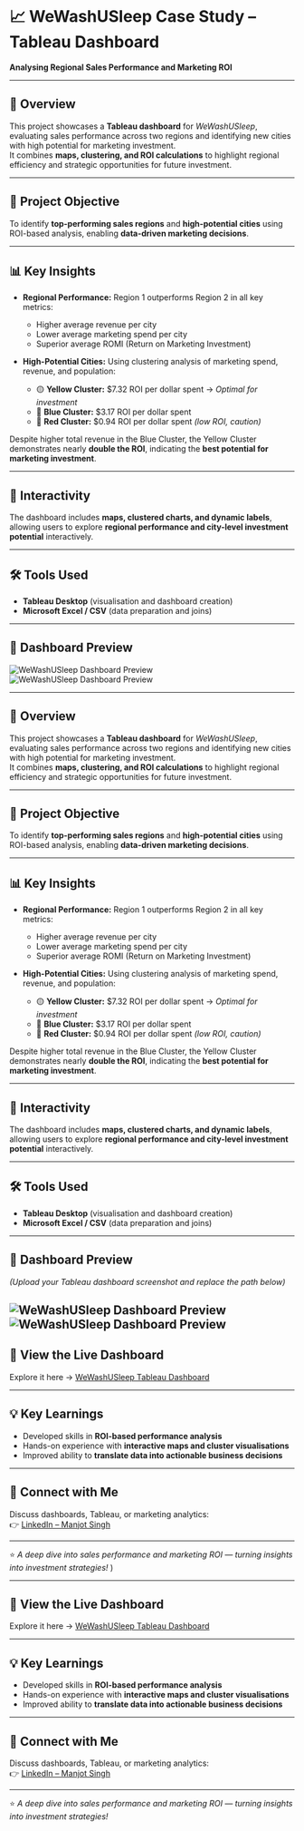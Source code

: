 # 📈 WeWashUSleep Case Study – Tableau Dashboard
**Analysing Regional Sales Performance and Marketing ROI**

---

## 🧠 Overview
This project showcases a **Tableau dashboard** for *WeWashUSleep*, evaluating sales performance across two regions and identifying new cities with high potential for marketing investment.  
It combines **maps, clustering, and ROI calculations** to highlight regional efficiency and strategic opportunities for future investment.

---

## 🚀 Project Objective
To identify **top-performing sales regions** and **high-potential cities** using ROI-based analysis, enabling **data-driven marketing decisions**.

---

## 📊 Key Insights

- **Regional Performance:** Region 1 outperforms Region 2 in all key metrics:  
  - Higher average revenue per city  
  - Lower average marketing spend per city  
  - Superior average ROMI (Return on Marketing Investment)  

- **High-Potential Cities:** Using clustering analysis of marketing spend, revenue, and population:  
  - 🟡 **Yellow Cluster:** $7.32 ROI per dollar spent → *Optimal for investment*  
  - 🔵 **Blue Cluster:** $3.17 ROI per dollar spent  
  - 🔴 **Red Cluster:** $0.94 ROI per dollar spent *(low ROI, caution)*  

Despite higher total revenue in the Blue Cluster, the Yellow Cluster demonstrates nearly **double the ROI**, indicating the **best potential for marketing investment**.

---

## 🔄 Interactivity
The dashboard includes **maps, clustered charts, and dynamic labels**, allowing users to explore **regional performance and city-level investment potential** interactively.

---

## 🛠️ Tools Used
- **Tableau Desktop** (visualisation and dashboard creation)  
- **Microsoft Excel / CSV** (data preparation and joins)

---

## 📸 Dashboard Preview

![WeWashUSleep Dashboard Preview](WeWashUSleep-1.png)
![WeWashUSleep Dashboard Preview](WeWashUSleep-2.png)

---

## 🧠 Overview
This project showcases a **Tableau dashboard** for *WeWashUSleep*, evaluating sales performance across two regions and identifying new cities with high potential for marketing investment.  
It combines **maps, clustering, and ROI calculations** to highlight regional efficiency and strategic opportunities for future investment.

---

## 🚀 Project Objective
To identify **top-performing sales regions** and **high-potential cities** using ROI-based analysis, enabling **data-driven marketing decisions**.

---

## 📊 Key Insights

- **Regional Performance:** Region 1 outperforms Region 2 in all key metrics:  
  - Higher average revenue per city  
  - Lower average marketing spend per city  
  - Superior average ROMI (Return on Marketing Investment)  

- **High-Potential Cities:** Using clustering analysis of marketing spend, revenue, and population:  
  - 🟡 **Yellow Cluster:** $7.32 ROI per dollar spent → *Optimal for investment*  
  - 🔵 **Blue Cluster:** $3.17 ROI per dollar spent  
  - 🔴 **Red Cluster:** $0.94 ROI per dollar spent *(low ROI, caution)*  

Despite higher total revenue in the Blue Cluster, the Yellow Cluster demonstrates nearly **double the ROI**, indicating the **best potential for marketing investment**.

---

## 🔄 Interactivity
The dashboard includes **maps, clustered charts, and dynamic labels**, allowing users to explore **regional performance and city-level investment potential** interactively.

---

## 🛠️ Tools Used
- **Tableau Desktop** (visualisation and dashboard creation)  
- **Microsoft Excel / CSV** (data preparation and joins)

---

## 📸 Dashboard Preview
*(Upload your Tableau dashboard screenshot and replace the path below)*  

![WeWashUSleep Dashboard Preview](WeWashUSleep-1.png)
![WeWashUSleep Dashboard Preview](WeWashUSleep-2.png)
---

## 🔗 View the Live Dashboard
Explore it here → [WeWashUSleep Tableau Dashboard](https://lnkd.in/dcQcB9Hu)

---

## 💡 Key Learnings
- Developed skills in **ROI-based performance analysis**  
- Hands-on experience with **interactive maps and cluster visualisations**  
- Improved ability to **translate data into actionable business decisions**

---

## 🔗 Connect with Me
Discuss dashboards, Tableau, or marketing analytics:  
👉 [LinkedIn – Manjot Singh](https://www.linkedin.com/in/manjotsingh0904)

---

⭐ *A deep dive into sales performance and marketing ROI — turning insights into investment strategies!*
)

---

## 🔗 View the Live Dashboard
Explore it here → [WeWashUSleep Tableau Dashboard](https://lnkd.in/dcQcB9Hu)

---

## 💡 Key Learnings
- Developed skills in **ROI-based performance analysis**  
- Hands-on experience with **interactive maps and cluster visualisations**  
- Improved ability to **translate data into actionable business decisions**

---

## 🔗 Connect with Me
Discuss dashboards, Tableau, or marketing analytics:  
👉 [LinkedIn – Manjot Singh](https://www.linkedin.com/in/manjotsingh0904)

---

⭐ *A deep dive into sales performance and marketing ROI — turning insights into investment strategies!*
